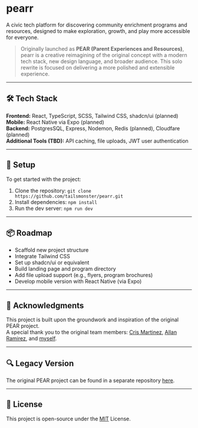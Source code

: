 # pearr

A civic tech platform for discovering community enrichment programs and resources, designed to make exploration, growth, and play more accessible for everyone.

> Originally launched as **PEAR (Parent Experiences and Resources)**, pearr is a creative reimagining of the original concept with a modern tech stack, new design language, and broader audience. This solo rewrite is focused on delivering a more polished and extensible experience.

---

## 🛠️ Tech Stack

**Frontend:** React, TypeScript, SCSS, Tailwind CSS, shadcn/ui (planned)  
**Mobile:** React Native via Expo (planned)  
**Backend:** PostgresSQL, Express, Nodemon, Redis (planned), Cloudfare (planned)  
**Additional Tools (TBD):** API caching, file uploads, JWT user authentication  

---

## 🚀 Setup

To get started with the project:

1.  Clone the repository:
    `git clone https://github.com/tailsmonster/pearr.git`
2.  Install dependencies:
    `npm install`
3.  Run the dev server:
    `npm run dev`

---

## 📦 Roadmap

* Scaffold new project structure
* Integrate Tailwind CSS
* Set up shadcn/ui or equivalent
* Build landing page and program directory
* Add file upload support (e.g., flyers, program brochures)
* Develop mobile version with React Native (via Expo)

---

## 🧾 Acknowledgments

This project is built upon the groundwork and inspiration of the original PEAR project.  
A special thank you to the original team members: [Cris Martinez](https://github.com/CrisM05), [Allan Ramirez](https://github.com/Allancool9), and [myself](https://github.com/tailsmonster).

---

## 🔍 Legacy Version

The original PEAR project can be found in a separate repository [here](https://github.com/NCA-Association/PEAR).

---

## 🧭 License

This project is open-source under the [MIT](LICENSE.md) License.
